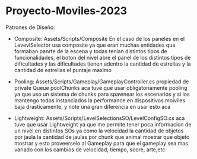 # Proyecto-Moviles-2023
Patrones de Diseño:

- Composite: Assets/Scripts/Composite En el caso de los paneles en el LevevlSelector usa composite ya que eran muchas entidades
 que formaban panrte de la escena y todas tenian distintos tipos de funcionalidades, el boton del nivel abre el panel de los distintos tipos de dificultades y las dificultades tienen adentro la cantidad de estrellas y la cantidad de estrellas el puntaje maximo

- Pooling: Assets/Scripts/Gameplay/GameplayController.cs propiedad de private Queue<ChunkView> poolChunks aca tuve que usar obligatoriamente pooling ya que uso un sistema de chunks para spawnear los escenarios y si los mantengo todos instanciados la performance
en dispositivos moiviles baja drasticamente, y note una gran diferencia en usar esto aca

- Lightweight: Assets/Scripts/LevelSelectionsSO/LevelConfigSO.cs aca tuve que usar Lightweight ya que me permite tener poca informacion de un nivel en distintos SOs ya como la velocidad la cantidad de objetos por jaula la cantidad de jaulas por chunk que animal mostrar
que objeto mostrar y esto proveerselo al Gameplay para que el gameplay sea mas variado con los cambios de velocidad, tiempo, score, arte,etc 
